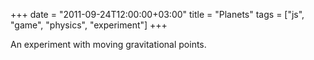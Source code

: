 +++
date = "2011-09-24T12:00:00+03:00"
title = "Planets"
tags = ["js", "game", "physics", "experiment"]
+++

An experiment with moving gravitational points.

<!--more-->

<style>
    .post {
        max-width: none;
        width: 800px;
        padding: 0;
    }
</style>

<canvas id="canvas"></canvas>
<script type="text/javascript" src="/lib/Box2dWeb-2.1.a.3.min.js"></script>
<script>
// canvas setup
var d=document,
    canvas = document.getElementById("canvas"),
    c=canvas,
    W=800,H=700;
    c.width = W,
    c.height = H,
    c = c.getContext("2d");

// Math function aliases
var cos  = Math.cos,
    sin  = Math.sin,
    abs  = Math.abs,
    sqrt = Math.sqrt,
    sgn  = function(val) { return val >= 0 ? 1 : -1 },
    atan2= Math.atan2,
    rand = Math.random,
    TAU = 2*Math.PI;

// Box2D shorthands
var   b2Vec2 = Box2D.Common.Math.b2Vec2
    , b2Transform = Box2D.Common.Math.b2Transform
    , b2AABB = Box2D.Collision.b2AABB
    , b2BodyDef = Box2D.Dynamics.b2BodyDef
    , b2Body = Box2D.Dynamics.b2Body
    , b2FixtureDef = Box2D.Dynamics.b2FixtureDef
    , b2Fixture = Box2D.Dynamics.b2Fixture
    , b2World = Box2D.Dynamics.b2World
    , b2MassData = Box2D.Collision.Shapes.b2MassData
    , b2PolygonShape = Box2D.Collision.Shapes.b2PolygonShape
    , b2CircleShape = Box2D.Collision.Shapes.b2CircleShape
    , b2DebugDraw = Box2D.Dynamics.b2DebugDraw
    , b2MouseJointDef =  Box2D.Dynamics.Joints.b2MouseJointDef
    ;
// Mouse
$M = {
    loc : [W/2, H/2],
    dloc : [0,0],
    uloc : [0,0],
    down : false,
    pressed : false
};

function World(){
    this.world = new b2World(
        new b2Vec2(0,0), // gravity
        false             // allow sleep
    );
    
    this.planet = {
        radius  : 20,
        gravity : 6,
        body : null
    }
    
    this.objects = {
        projectiles : 20,
    }
    
    this.view = {
        scale : 5,
        framerate : 1/60,
    };
    
    this.projectiles = [];
    this.moon = { 
        dist : 60,
        radius  : 10,
        gravity : 5,
        angular_speed : TAU/50
    };
    
    this.impulse = {
        drawing : false,
        start   : [],
        stop    : [],
        apply   : false
    };
    
    this.mouse = null;
};

World.prototype.setup = function(){
    { // setup ground
        { // ground properties
            var fixDef = new b2FixtureDef;
            fixDef.density     = 30.0;
            fixDef.friction    = 0.8;
            fixDef.restitution = 0.1;
          // ground shape
            fixDef.shape = new b2CircleShape( this.planet.radius );
        }
        { // body def
            var bodyDef = new b2BodyDef;
            bodyDef.type = b2Body.b2_staticBody;
            bodyDef.position.x = ( W / this.view.scale ) / 2;
            bodyDef.position.y = ( H / this.view.scale ) / 2;
        }
        this.planet.body = this.world.CreateBody(bodyDef).CreateFixture(fixDef);
        this.planet.body.m_userData = { type : "planet"};
    }
    fixDef.density     = 1.0;
    var WC = this.planet.body.m_body.GetWorldCenter();
    
    { // setup mouse
        fixDef.shape = new b2CircleShape( 0.3 );
        bodyDef.type = b2Body.b2_staticBody;
        bodyDef.position.x = 0;
        bodyDef.position.y = 0;
        this.mouse = this.world.CreateBody(bodyDef).CreateFixture(fixDef);
        this.mouse.m_body.SetActive(false);
        this.mouse.m_userData = { type : "mouse" };
    }
    
    { // setup some objects falling
        var dist = this.planet.radius + 10;
        bodyDef.linearDamping = 0.3;
        for( var i = 0; i < this.objects.projectiles; i++ ){
            bodyDef.type = b2Body.b2_dynamicBody;
            var alpha = rand() * TAU;
            
            //fixDef.shape = new b2CircleShape(1);
            fixDef.shape = new b2PolygonShape();
            fixDef.shape.SetAsBox( 1, 1 );
            
            bodyDef.position.x = WC.x +  dist * cos( alpha );
            bodyDef.position.y = WC.y +  dist * sin( alpha );
            
            var body = this.world.CreateBody( bodyDef ).CreateFixture( fixDef );
            body.m_userData = { type : "projectile" };
            this.projectiles.push( body );
        }
    }
    
    { // setup a moon
        bodyDef.linearDamping = 0.0;
        fixDef.density     = 30.0;
        bodyDef.type = b2Body.b2_kinematicBody;
        var alpha = rand() * TAU,
            dist  = this.moon.dist;
        fixDef.shape = new b2CircleShape( this.moon.radius );
        
        bodyDef.position.x = WC.x +  dist * cos( alpha );
        bodyDef.position.y = WC.y +  dist * sin( alpha );
        
        var body = this.world.CreateBody( bodyDef ).CreateFixture( fixDef );
        body.m_userData = { type : "moon" };
        //body.m_body.SetActive(false);
        
        this.moon.angle = alpha;
        this.moon.body = body;
    }
    
    { // debug Draw 
        var debugDraw = new b2DebugDraw();
        debugDraw.SetSprite( c );
        debugDraw.SetDrawScale( this.view.scale );
        debugDraw.SetFillAlpha( 0.3 );
        debugDraw.SetLineThickness( 1.0 );
        debugDraw.SetFlags( b2DebugDraw.e_shapeBit | b2DebugDraw.e_jointBit );
        this.world.SetDebugDraw(debugDraw);
    }
};

World.prototype.logic = function(){
    this.impulse.drawing = $M.down;
    if( $M.pressed || $M.down ){
        this.impulse.start = $M.dloc;
        this.impulse.stop  = $M.loc;
    }
    if( $M.pressed ){
        $M.pressed = false;
        this.impulse.start = $M.dloc;
        this.impulse.stop  = $M.uloc;
        this.impulse.apply = true;
    }
};

World.prototype.screenToWorld = function( loc ){
    return [loc[0] / this.view.scale, loc[1] / this.view.scale]
}

World.prototype.physics = function(){
    this.world.ClearForces();
    
    // apply impulse
    if( this.impulse.apply ){
        this.impulse.apply = false;
        
        var startPos = this.screenToWorld( $M.dloc );
        var endPos   = this.screenToWorld( $M.uloc );
        
        var startV = new b2Vec2( startPos[0], startPos[1] );
        var endV = new b2Vec2( endPos[0], endPos[1] );
        
        var body = null;
        
        this.world.QueryPoint( function(fix){
            if( fix.m_userData && ((fix.m_userData.type == "projectile") || (fix.m_userData.type == "moon"))){
                body = fix;
            }
        }, startV );
        
        if( body ){
            var power = new b2Vec2();
            power.SetV( endV );
            power.Subtract( startV );
            power.Multiply( 5 );
            var b = body.m_body;
            b.ApplyImpulse( power, b.GetWorldCenter() );
        }
    }   
    
    { // move mouse
        var aPos = this.screenToWorld( $M.loc );
        var mPos = new b2Vec2( aPos[0], aPos[1] );
        //this.mouse.m_shape.SetLocalPosition( mPos );
        this.mouse.m_body.SetPosition( mPos );
    }
    
    { // move moon
        this.moon.angle = (this.moon.angle + this.moon.angular_speed * this.view.framerate) % TAU;
        var WC = this.planet.body.m_body.GetWorldCenter();      
        
        var newPos = [WC.x + this.moon.dist * cos( this.moon.angle ),
                      WC.y + this.moon.dist * sin( this.moon.angle )];
        //this.moon.body.m_body.SetPositionAndAngle( new b2Vec2(newPos[0], newPos[1]), this.moon.angle );
        var curPos = this.moon.body.m_body.GetWorldCenter();
        var velocity = new b2Vec2( newPos[0] - curPos.x, newPos[1] - curPos.y);
        // velocity.Subtract( new b2Vec2( newPos[0], newPos[1] ) );
        this.moon.body.m_body.SetLinearVelocity( velocity );
        this.moon.body.m_body.SetAngularVelocity( this.moon.angular_speed );
        //this.moon.body.m_body.SetLinearVelocity( new b2Vec2(newPos[0], newPos[1]), this.moon.angle );
        //var newV = [10 * cos( this.moon.angle ),
        //            10 * sin( this.moon.angle )];
        //this.moon.body.m_body.SetLinearVelocity( new b2Vec2( newV[0], newV[1] ) );
    }   
    
    // apply gravities
    
    var applyGravity = function( body, planet, gravity ){
        var ground = planet.m_body,
            mass   = planet.GetMassData().mass,
            circle = planet.m_shape,
            center = ground.GetWorldPoint( circle.m_p ),
            position = body.GetPosition();
        center.Subtract( position ); // dist vector
        var force = gravity * mass / center.LengthSquared();
        center.Normalize();
        center.Multiply( force ); // scaled force vector
        body.ApplyForce( center, position );
    }
    
    var planet = this.planet.body;
    for(var i = 0; i < this.projectiles.length; i++){
        var body = this.projectiles[i].m_body;
        applyGravity( body, this.planet.body, this.planet.gravity );
        if( this.moon.body.m_body.IsActive() )
            applyGravity( body, this.moon.body, this.moon.gravity );
    }
    
    // iterate
    this.world.Step(
        this.view.framerate, // frame-rate
        10,     // velocity iterations
        10      // position iterations
    );
};

World.prototype.render = function(){
    /*{ // Background
        c.fillStyle="#efe";
        c.fillRect(0,0,W,H);
        c.fillStyle="#000";
        c.strokeStyle="#000";
    }*/ 
    
    { // world
        this.world.DrawDebugData();
    }
    
    { // mouse
        c.fillStyle = "#8f3";
        c.strokeStyle="#000";
        c.beginPath();
        c.arc( $M.loc[0], $M.loc[1], 3, 0, TAU, true );
        c.closePath();
        //c.fill();
        //c.stroke();
        
        if( this.impulse.drawing ){
            c.strokeStyle="#f00";
            c.beginPath();
            c.moveTo( this.impulse.start[0], this.impulse.start[1] );
            c.lineTo( this.impulse.stop[0], this.impulse.stop[1] );
            c.stroke();
        }
    }
};

world = new World();
world.setup();

animate = function(){
    if( world ){
        world.logic();
        world.physics();
        world.render();
    }
};

window.requestAnimFrame = 
    window.requestAnimationFrame       || 
    window.webkitRequestAnimationFrame || 
    window.mozRequestAnimationFrame    || 
    window.oRequestAnimationFrame      || 
    window.msRequestAnimationFrame     || 
    function(callback, element){ window.setTimeout(callback, 1000 / 60); };

off = [canvas.offsetLeft, canvas.offsetTop];

function extractPos( e ){
    if ( e.offsetX ) {
        return [e.offsetX, e.offsetY];
    } else if ( e.layerX ){
        return [e.layerX, e.layerY];
    }
    return [ e.clientX - canvas.offsetLeft, e.pageY - canvas.offsetTop] ;
}

canvas.onmousemove = function(e){ $M.loc = extractPos(e);};
canvas.onmousedown = function(e){ $M.down = true; $M.dloc = extractPos(e); };
canvas.onmouseup   = function(e){ $M.pressed = true; $M.down = false; $M.uloc = extractPos(e); };

(function _animation_loop_(){
    animate();
    requestAnimFrame(_animation_loop_);
})();
</script>
